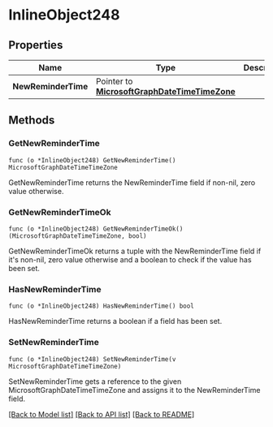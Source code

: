 # InlineObject248

## Properties

Name | Type | Description | Notes
------------ | ------------- | ------------- | -------------
**NewReminderTime** | Pointer to [**MicrosoftGraphDateTimeTimeZone**](microsoft.graph.dateTimeTimeZone.md) |  | [optional] 

## Methods

### GetNewReminderTime

`func (o *InlineObject248) GetNewReminderTime() MicrosoftGraphDateTimeTimeZone`

GetNewReminderTime returns the NewReminderTime field if non-nil, zero value otherwise.

### GetNewReminderTimeOk

`func (o *InlineObject248) GetNewReminderTimeOk() (MicrosoftGraphDateTimeTimeZone, bool)`

GetNewReminderTimeOk returns a tuple with the NewReminderTime field if it's non-nil, zero value otherwise
and a boolean to check if the value has been set.

### HasNewReminderTime

`func (o *InlineObject248) HasNewReminderTime() bool`

HasNewReminderTime returns a boolean if a field has been set.

### SetNewReminderTime

`func (o *InlineObject248) SetNewReminderTime(v MicrosoftGraphDateTimeTimeZone)`

SetNewReminderTime gets a reference to the given MicrosoftGraphDateTimeTimeZone and assigns it to the NewReminderTime field.


[[Back to Model list]](../README.md#documentation-for-models) [[Back to API list]](../README.md#documentation-for-api-endpoints) [[Back to README]](../README.md)


